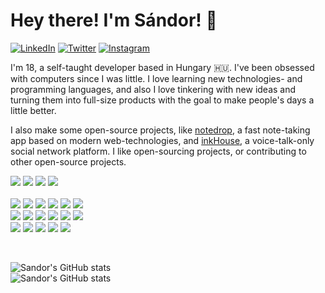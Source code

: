 # **Hey there! I'm Sándor! 👋**

<p align="left">
  <a href="https://www.linkedin.com/in/sndrkrly/">
  <img src="https://img.shields.io/badge/-LinkedIn-%233781da" alt="LinkedIn"/></a> 
  <a href="https://www.twitter.com/visionbysndr">
  <img src="https://img.shields.io/badge/-Twitter-%231DA1F2" alt="Twitter" /></a> 
  <a href="https://www.instagram.com/sndrkrly/">
  <img src="https://img.shields.io/badge/-Instagram-%23eb13a5" alt="Instagram" /></a> 
</p>

I'm 18, a self-taught developer based in Hungary 🇭🇺. 
I've been obsessed with computers since I was little. 
I love learning new technologies- and programming languages, and also I love tinkering with new ideas and turning them 
into full-size products with the goal to make people's days a little better.

I also make some open-source projects, like [notedrop](https://github.com/sndrkrly/notedrop), a fast note-taking app based on modern web-technologies, and [inkHouse](https://github.com/sndrkrly/inkhouse), a voice-talk-only social network platform. 
I like open-sourcing projects, or contributing to other open-source projects.

<p align="center flex flex-col">
  <img src='https://img.shields.io/badge/mac%20os-000000?style=for-the-badge&logo=apple&logoColor=white'/>
  <img src='https://img.shields.io/static/v1?style=for-the-badge&message=Neovim&color=57A143&logo=Neovim&logoColor=FFFFFF&label=)'/>
  
  <img src='https://img.shields.io/badge/GIT-E44C30?style=for-the-badge&logo=git&logoColor=white'/>
  <img src='https://img.shields.io/badge/Netlify-00C7B7?style=for-the-badge&logo=netlify&logoColor=white'/> <br /> <br />
  <img src='https://img.shields.io/badge/JavaScript-323330?style=for-the-badge&logo=javascript&logoColor=F7DF1E'/>
  <img src='https://img.shields.io/badge/TypeScript-007ACC?style=for-the-badge&logo=typescript&logoColor=white'/>
  <img src='https://img.shields.io/badge/HTML5-E34F26?style=for-the-badge&logo=html5&logoColor=white'/>
  <img src='https://img.shields.io/badge/CSS3-1572B6?style=for-the-badge&logo=css3&logoColor=white'/>
  <img src='https://img.shields.io/badge/Node.js-43853D?style=for-the-badge&logo=node.js&logoColor=white'/>
  <img src='https://img.shields.io/badge/Swift-FA7343?style=for-the-badge&logo=swift&logoColor=white'/> <br />
  <img src='https://img.shields.io/badge/Lua-2C2D72?style=for-the-badge&logo=lua&logoColor=white'/>
  <img src='https://img.shields.io/badge/Express.js-404D59?style=for-the-badge'/>
  <img src='https://img.shields.io/badge/React-20232A?style=for-the-badge&logo=react&logoColor=61DAFB'/>
  <img src='https://img.shields.io/badge/React_Native-20232A?style=for-the-badge&logo=react&logoColor=61DAFB'/>
  <img src='https://img.shields.io/badge/Svelte-4A4A55?style=for-the-badge&logo=svelte&logoColor=FF3E00'/>
  <img src='https://img.shields.io/badge/Vue.js-35495E?style=for-the-badge&logo=vue.js&logoColor=4FC08D'/> <br />
  <img src='https://img.shields.io/badge/MongoDB-4EA94B?style=for-the-badge&logo=mongodb&logoColor=white'/>
  <img src='https://img.shields.io/badge/PostgreSQL-316192?style=for-the-badge&logo=postgresql&logoColor=white'/>
  <img src='https://img.shields.io/badge/MySQL-00000F?style=for-the-badge&logo=mysql&logoColor=white'/>
  <img src='https://img.shields.io/badge/Redux-593D88?style=for-the-badge&logo=redux&logoColor=white'/>
  <img src='https://img.shields.io/badge/Tailwind_CSS-38B2AC?style=for-the-badge&logo=tailwind-css&logoColor=white'/>
</p>

<br />

![Sandor's GitHub stats](https://github-readme-stats.vercel.app/api?username=sndrkrly&theme=vue&show_icons=true) <br />
![Sandor's GitHub stats](https://github-readme-stats.vercel.app/api/top-langs/?username=sndrkrly&layout=compact&hide=html&theme=vue")

<!--

<table>
<tbody>
<tr>
<td>

# Hey there! I'm Sándor. 👋
  
<p align="left">
  <a href="https://www.linkedin.com/in/mrackwitz/">
  <img src="https://img.shields.io/badge/-LinkedIn-%233781da" alt="LinkedIn"/></a> 
  <a href="https://stackoverflow.com/users/4194189/marius">
  <img src="https://img.shields.io/badge/-Stack%20Overflow-%23f48024" alt="Stack Overflow" /></a> 
  <a href="https://www.twitter.com/mrackwitz">
  <img src="https://img.shields.io/badge/-Twitter-%231DA1F2" alt="Twitter" /></a> 
  <a href="https://www.instagram.com/m1r9us/">
  <img src="https://img.shields.io/badge/-Instagram-%23eb13a5" alt="Instagram" /></a> 
  <a href="https://www.strava.com/athletes/15278401">
  <img src="https://img.shields.io/badge/-Strava-%23fc5201" alt="Strava" /></a> 
</p>


- 🧬 Self-taught developer
- 🇭🇺 Lives in Hungary
- 💁🏼‍♂️ Love learning new technologies- and programming languages,
and love tinkering with new ideas and turning them into full-size products with the goal to make people's days a little better.
- 📫 How to reach me: `marius🐒nlbb⚫️app`
- 📛 Pronouns: he/him


</td>
<td>
  <img src="https://github-readme-stats.vercel.app/api?username=sndrkrly&show_icons=true&count_private=true&theme=vue" />
  <br>
  <img src="https://github-readme-stats.vercel.app/api/top-langs/?username=sndrkrly&layout=compact&hide=html&theme=vue" />
</td>
</tr>
</tbody>
</table>


-->
